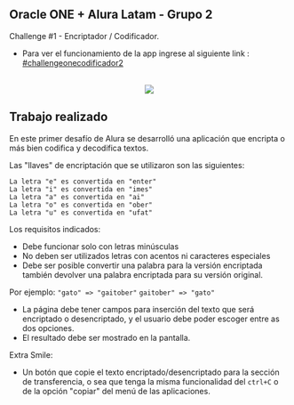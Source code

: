 ## Oracle ONE + Alura Latam - Grupo 2 
Challenge #1 - Encriptador / Codificador.
- Para ver el funcionamiento de la app ingrese al siguiente link : [#challengeonecodificador2](https://ndorola.github.io/encriptador/)
<br></br>
<div align='center'>
  <img src="https://media.giphy.com/media/E8bphxyLZLKyWTQNbq/giphy.gif"/>
</div>

## Trabajo realizado
En este primer desafío de Alura se desarrolló una aplicación que encripta o más bien codifica y decodifica textos.

Las "llaves" de encriptación que se utilizaron son las siguientes:
```
La letra "e" es convertida en "enter"
La letra "i" es convertida en "imes"
La letra "a" es convertida en "ai"
La letra "o" es convertida en "ober"
La letra "u" es convertida en "ufat"
```

Los requisitos indicados:

- Debe funcionar solo con letras minúsculas
- No deben ser utilizados letras con acentos ni caracteres especiales
- Debe ser posible convertir una palabra para la versión encriptada también devolver una palabra encriptada para su versión original. 

Por ejemplo:
`"gato" => "gaitober"`
`gaitober" => "gato"`

- La página debe tener campos para 
inserción del texto que será encriptado o desencriptado, y el usuario debe poder escoger entre as dos opciones.
- El resultado debe ser mostrado en la pantalla.

Extra Smile:
- Un botón que copie el texto encriptado/desencriptado para la sección de transferencia, o sea que tenga la misma funcionalidad del `ctrl+C` o de la opción "copiar" del menú de las aplicaciones.<br></br>


